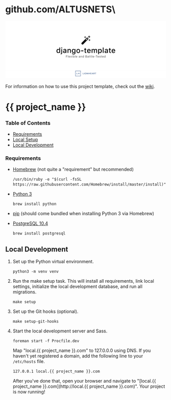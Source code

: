 # github.com/ALTUSNETS\

![](meta/repo-banner.png)
[![](meta/repo-banner-bottom.png)][lionheart-url]

For information on how to use this project template, check out the [wiki](https://github.com/lionheart/django-template/wiki/Django-2.1).

# {{ project_name }}

### Table of Contents

* [Requirements](#requirements)
* [Local Setup](#local-setup)
* [Local Development](#local-development)

### Requirements

* [Homebrew](https://brew.sh) (not quite a "requirement" but recommended)

      /usr/bin/ruby -e "$(curl -fsSL https://raw.githubusercontent.com/Homebrew/install/master/install)"

* [Python 3](https://www.python.org/downloads/release/python-365/)

      brew install python

* [pip](https://pip.pypa.io/en/stable/) (should come bundled when installing Python 3 via Homebrew)

* [PostgreSQL 10.4](https://www.postgresql.org/about/)

      brew install postgresql

## Local Development

1. Set up the Python virtual environment.

       python3 -m venv venv

2. Run the make setup task. This will install all requirements, link local settings, initialize the local development database, and run all migrations.

       make setup

2. Set up the Git hooks (optional).

       make setup-git-hooks

3. Start the local development server and Sass.

       foreman start -f Procfile.dev

    Map "local.{{ project_name }}.com" to 127.0.0.0 using DNS. If you haven't yet registered a domain, add the following line to your `/etc/hosts` file.

       127.0.0.1 local.{{ project_name }}.com

    After you've done that, open your browser and navigate to "[local.{{ project_name }}.com](http://local.{{ project_name }}.com)". Your project is now running!  


[lionheart-url]: https://lionheartsw.com/

